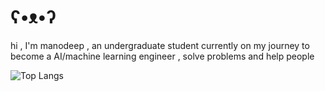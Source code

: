 #   ʕ•ᴥ•ʔ
hi , I'm manodeep , an undergraduate student currently on my journey to become a AI/machine learning engineer , solve problems and help people

![Top Langs](https://github-readme-stats.vercel.app/api/top-langs/?username=Manodeepray&size_weight=0.5&count_weight=0.5)
<!-- Proudly created with GPRM ( https://gprm.itsvg.in ) -->
